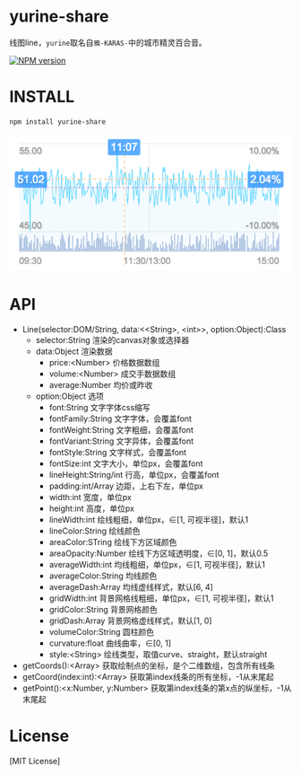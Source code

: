 # yurine-share

线图line，`yurine`取名自`鴉-KARAS-`中的城市精灵百合音。

[![NPM version](https://badge.fury.io/js/yurine-share.png)](https://npmjs.org/package/yurine-share)

# INSTALL
```
npm install yurine-share
```

[![preview](https://raw.githubusercontent.com/yurine-graphics/share/master/preview.png)](https://github.com/yurine-graphics/share)

# API
 * Line(selector:DOM/String, data:\<\<String>, \<int>>, option:Object):Class
   * selector:String 渲染的canvas对象或选择器
   * data:Object 渲染数据
     - price:\<Number> 价格数据数组
     - volume:\<Number> 成交手数据数组
     - average:Number 均价或昨收
   * option:Object 选项
     - font:String 文字字体css缩写
     - fontFamily:String 文字字体，会覆盖font
     - fontWeight:String 文字粗细，会覆盖font
     - fontVariant:String 文字异体，会覆盖font
     - fontStyle:String 文字样式，会覆盖font
     - fontSize:int 文字大小，单位px，会覆盖font
     - lineHeight:String/int 行高，单位px，会覆盖font
     - padding:int/Array 边距，上右下左，单位px
     - width:int 宽度，单位px
     - height:int 高度，单位px
     - lineWidth:int 绘线粗细，单位px，∈\[1, 可视半径]，默认1
     - lineColor:String 绘线颜色
     - areaColor:STring 绘线下方区域颜色
     - areaOpacity:Number 绘线下方区域透明度，∈\[0, 1]，默认0.5
     - averageWidth:int 均线粗细，单位px，∈\[1, 可视半径]，默认1
     - averageColor:String 均线颜色
     - averageDash:Array<int> 均线虚线样式，默认\[6, 4]
     - gridWidth:int 背景网格线粗细，单位px，∈\[1, 可视半径]，默认1
     - gridColor:String 背景网格颜色
     - gridDash:Array<int> 背景网格虚线样式，默认\[1, 0]
     - volumeColor:String 圆柱颜色
     - curvature:float 曲线曲率，∈\[0, 1]
     - style:\<String> 绘线类型，取值curve、straight，默认straight
 * getCoords():\<Array> 获取绘制点的坐标，是个二维数组，包含所有线条
 * getCoord(index:int):\<Array> 获取第index线条的所有坐标，-1从末尾起
 * getPoint():\<x:Number, y:Number> 获取第index线条的第x点的纵坐标，-1从末尾起

# License
[MIT License]
